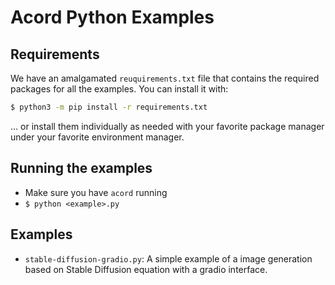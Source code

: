 # Acord Python Examples

## Requirements

We have an amalgamated `reuquirements.txt` file that contains the required packages for all the examples. You can install it with:

```bash
$ python3 -m pip install -r requirements.txt
```

... or install them individually as needed with your favorite package manager under your favorite environment manager.


## Running the examples

* Make sure you have `acord` running
* `$ python <example>.py`

## Examples

* `stable-diffusion-gradio.py`: A simple example of a image generation based on Stable Diffusion equation with a gradio interface.
